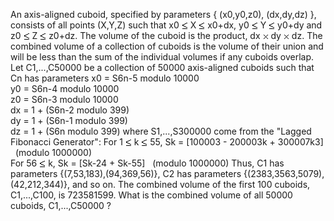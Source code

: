   An axis-aligned cuboid, specified by parameters { (x0,y0,z0), (dx,dy,dz) }, consists of all points (X,Y,Z) such that x0 <img src='images/symbol_le.gif' width='10' height='12' alt='&le;' border='0' style='vertical-align:middle;' /> X <img src='images/symbol_le.gif' width='10' height='12' alt='&le;' border='0' style='vertical-align:middle;' /> x0+dx, y0 <img src='images/symbol_le.gif' width='10' height='12' alt='&le;' border='0' style='vertical-align:middle;' /> Y <img src='images/symbol_le.gif' width='10' height='12' alt='&le;' border='0' style='vertical-align:middle;' /> y0+dy and z0 <img src='images/symbol_le.gif' width='10' height='12' alt='&le;' border='0' style='vertical-align:middle;' /> Z <img src='images/symbol_le.gif' width='10' height='12' alt='&le;' border='0' style='vertical-align:middle;' /> z0+dz.  The volume of the cuboid is the product, dx <img src='images/symbol_times.gif' width='9' height='9' alt='&times;' border='0' style='vertical-align:middle;' /> dy <img src='images/symbol_times.gif' width='9' height='9' alt='&times;' border='0' style='vertical-align:middle;' /> dz.  The combined volume of a collection of cuboids is the volume of their union and will be less than the sum of the individual volumes if any cuboids overlap.    Let C1,...,C50000 be a collection of 50000 axis-aligned cuboids such that Cn has parameters    x0 = S6n-5 modulo 10000<br />y0 = S6n-4 modulo 10000<br />z0 = S6n-3 modulo 10000<br />dx = 1 + (S6n-2 modulo 399)<br />dy = 1 + (S6n-1 modulo 399)<br />dz = 1 + (S6n modulo 399)    where S1,...,S300000 come from the &quot;Lagged Fibonacci Generator&quot;:    For 1 <img src='images/symbol_le.gif' width='10' height='12' alt='&le;' border='0' style='vertical-align:middle;' /> k <img src='images/symbol_le.gif' width='10' height='12' alt='&le;' border='0' style='vertical-align:middle;' /> 55, Sk = [100003 - 200003k + 300007k3] &nbsp; (modulo 1000000)<br />For 56 <img src='images/symbol_le.gif' width='10' height='12' alt='&le;' border='0' style='vertical-align:middle;' /> k, Sk = [Sk-24 + Sk-55] &nbsp; (modulo 1000000)    Thus, C1 has parameters {(7,53,183),(94,369,56)}, C2 has parameters {(2383,3563,5079),(42,212,344)}, and so on.    The combined volume of the first 100 cuboids, C1,...,C100, is 723581599.    What is the combined volume of all 50000 cuboids, C1,...,C50000 ?  